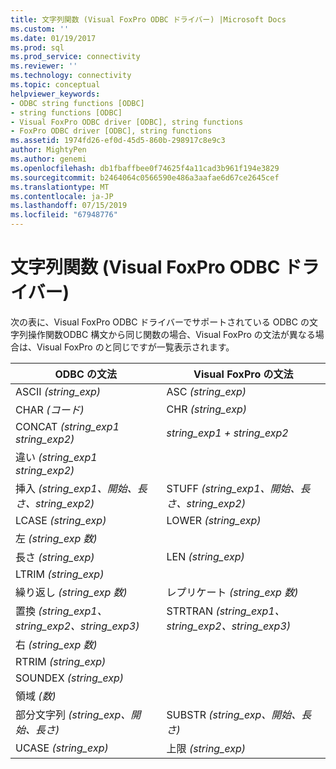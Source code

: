 ```yaml
---
title: 文字列関数 (Visual FoxPro ODBC ドライバー) |Microsoft Docs
ms.custom: ''
ms.date: 01/19/2017
ms.prod: sql
ms.prod_service: connectivity
ms.reviewer: ''
ms.technology: connectivity
ms.topic: conceptual
helpviewer_keywords:
- ODBC string functions [ODBC]
- string functions [ODBC]
- Visual FoxPro ODBC driver [ODBC], string functions
- FoxPro ODBC driver [ODBC], string functions
ms.assetid: 1974fd26-ef0d-45d5-860b-298917c8e9c3
author: MightyPen
ms.author: genemi
ms.openlocfilehash: db1fbaffbee0f74625f4a11cad3b961f194e3829
ms.sourcegitcommit: b2464064c0566590e486a3aafae6d67ce2645cef
ms.translationtype: MT
ms.contentlocale: ja-JP
ms.lasthandoff: 07/15/2019
ms.locfileid: "67948776"
---
```

# <a name="string-functions-visual-foxpro-odbc-driver"></a>文字列関数 (Visual FoxPro ODBC ドライバー)
次の表に、Visual FoxPro ODBC ドライバーでサポートされている ODBC の文字列操作関数ODBC 構文から同じ関数の場合、Visual FoxPro の文法が異なる場合は、Visual FoxPro のと同じですが一覧表示されます。  
  
|ODBC の文法|Visual FoxPro の文法|  
|------------------|---------------------------|  
|ASCII *(string_exp)*|ASC *(string_exp)*|  
|CHAR *(コード)*|CHR *(string_exp)*|  
|CONCAT *(string_exp1 string_exp2)*|*string_exp1 + string_exp2*|  
|違い *(string_exp1 string_exp2)*||  
|挿入 *(string_exp1、開始、長さ、string_exp2)*|STUFF *(string_exp1、開始、長さ、string_exp2)*|  
|LCASE *(string_exp)*|LOWER *(string_exp)*|  
|左 *(string_exp 数)*||  
|長さ *(string_exp)*|LEN *(string_exp)*|  
|LTRIM *(string_exp)*||  
|繰り返し *(string_exp 数)*|レプリケート *(string_exp 数)*|  
|置換 *(string_exp1、string_exp2、string_exp3)*|STRTRAN *(string_exp1、string_exp2、string_exp3)*|  
|右 *(string_exp 数)*||  
|RTRIM *(string_exp)*||  
|SOUNDEX *(string_exp)*||  
|領域 *(数)*||  
|部分文字列 *(string_exp、開始、長さ)*|SUBSTR *(string_exp、開始、長さ)*|  
|UCASE *(string_exp)*|上限 *(string_exp)*|
